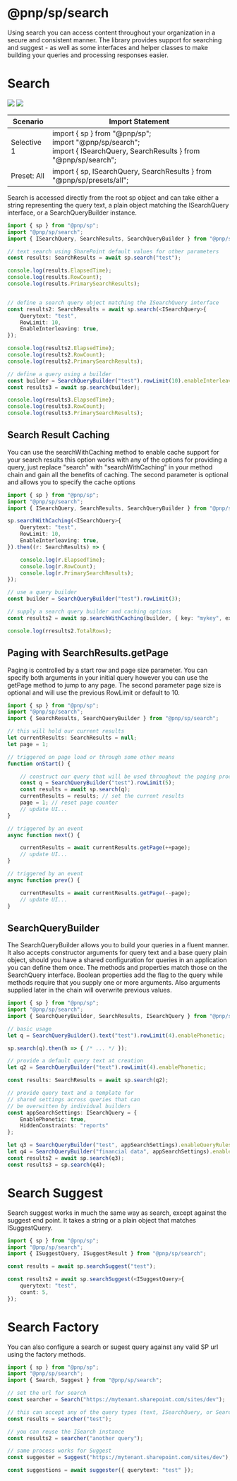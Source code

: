 # @pnp/sp/search

Using search you can access content throughout your organization in a secure and consistent manner. The library provides support for searching and suggest - as well as some interfaces and helper classes to make building your queries and processing responses easier.

# Search

[![](https://img.shields.io/badge/Invokable-informational.svg)](../concepts/invokable.md) [![](https://img.shields.io/badge/Selective%20Imports-informational.svg)](../concepts/selective-imports.md)

|Scenario|Import Statement|
|--|--|
|Selective 1|import { sp } from "@pnp/sp";<br />import "@pnp/sp/search";<br />import { ISearchQuery, SearchResults } from "@pnp/sp/search";|
|Preset: All|import { sp, ISearchQuery, SearchResults } from "@pnp/sp/presets/all";|

Search is accessed directly from the root sp object and can take either a string representing the query text, a plain object matching the ISearchQuery interface, or a SearchQueryBuilder instance.

```TypeScript
import { sp } from "@pnp/sp";
import "@pnp/sp/search";
import { ISearchQuery, SearchResults, SearchQueryBuilder } from "@pnp/sp/search";

// text search using SharePoint default values for other parameters
const results: SearchResults = await sp.search("test");

console.log(results.ElapsedTime);
console.log(results.RowCount);
console.log(results.PrimarySearchResults);


// define a search query object matching the ISearchQuery interface
const results2: SearchResults = await sp.search(<ISearchQuery>{
    Querytext: "test",
    RowLimit: 10,
    EnableInterleaving: true,
});

console.log(results2.ElapsedTime);
console.log(results2.RowCount);
console.log(results2.PrimarySearchResults);

// define a query using a builder
const builder = SearchQueryBuilder("test").rowLimit(10).enableInterleaving.enableQueryRules.processPersonalFavorites;
const results3 = await sp.search(builder);

console.log(results3.ElapsedTime);
console.log(results3.RowCount);
console.log(results3.PrimarySearchResults);
```

## Search Result Caching

You can use the searchWithCaching method to enable cache support for your search results this option works with any of the options for providing a query, just replace "search" with "searchWithCaching" in your method chain and gain all the benefits of caching. The second parameter is optional and allows you to specify the cache options

```TypeScript
import { sp } from "@pnp/sp";
import "@pnp/sp/search";
import { ISearchQuery, SearchResults, SearchQueryBuilder } from "@pnp/sp/search";

sp.searchWithCaching(<ISearchQuery>{
    Querytext: "test",
    RowLimit: 10,
    EnableInterleaving: true,
}).then((r: SearchResults) => {

    console.log(r.ElapsedTime);
    console.log(r.RowCount);
    console.log(r.PrimarySearchResults);
});

// use a query builder
const builder = SearchQueryBuilder("test").rowLimit(3);

// supply a search query builder and caching options
const results2 = await sp.searchWithCaching(builder, { key: "mykey", expiration: dateAdd(new Date(), "month", 1) });

console.log(rresults2.TotalRows);
```

## Paging with SearchResults.getPage

Paging is controlled by a start row and page size parameter. You can specify both arguments in your initial query however you can use the getPage method to jump to any page. The second parameter page size is optional and will use the previous RowLimit or default to 10.

```TypeScript
import { sp } from "@pnp/sp";
import "@pnp/sp/search";
import { SearchResults, SearchQueryBuilder } from "@pnp/sp/search";

// this will hold our current results
let currentResults: SearchResults = null;
let page = 1;

// triggered on page load or through some other means
function onStart() {

    // construct our query that will be used throughout the paging process, likely from user input
    const q = SearchQueryBuilder("test").rowLimit(5);
    const results = await sp.search(q);
    currentResults = results; // set the current results
    page = 1; // reset page counter
    // update UI...
}

// triggered by an event
async function next() {

    currentResults = await currentResults.getPage(++page);
    // update UI...
}

// triggered by an event
async function prev() {

    currentResults = await currentResults.getPage(--page);
    // update UI...
}
```

## SearchQueryBuilder

The SearchQueryBuilder allows you to build your queries in a fluent manner. It also accepts constructor arguments for query text and a base query plain object, should you have a shared configuration for queries in an application you can define them once. The methods and properties match those on the SearchQuery interface. Boolean properties add the flag to the query while methods require that you supply one or more arguments. Also arguments supplied later in the chain will overwrite previous values.

```TypeScript
import { sp } from "@pnp/sp";
import "@pnp/sp/search";
import { SearchQueryBuilder, SearchResults, ISearchQuery } from "@pnp/sp/search";

// basic usage
let q = SearchQueryBuilder().text("test").rowLimit(4).enablePhonetic;

sp.search(q).then(h => { /* ... */ });

// provide a default query text at creation
let q2 = SearchQueryBuilder("text").rowLimit(4).enablePhonetic;

const results: SearchResults = await sp.search(q2);

// provide query text and a template for
// shared settings across queries that can
// be overwitten by individual builders
const appSearchSettings: ISearchQuery = {
    EnablePhonetic: true,
    HiddenConstraints: "reports"
};

let q3 = SearchQueryBuilder("test", appSearchSettings).enableQueryRules;
let q4 = SearchQueryBuilder("financial data", appSearchSettings).enableSorting.enableStemming;
const results2 = await sp.search(q3);
const results3 = sp.search(q4);
```

# Search Suggest

Search suggest works in much the same way as search, except against the suggest end point. It takes a string or a plain object that matches ISuggestQuery.

```TypeScript
import { sp } from "@pnp/sp";
import "@pnp/sp/search";
import { ISuggestQuery, ISuggestResult } from "@pnp/sp/search";

const results = await sp.searchSuggest("test");

const results2 = await sp.searchSuggest(<ISuggestQuery>{
    querytext: "test",
    count: 5,
});
```

# Search Factory

You can also configure a search or sugest query against any valid SP url using the factory methods.

```TypeScript
import { sp } from "@pnp/sp";
import "@pnp/sp/search";
import { Search, Suggest } from "@pnp/sp/search";

// set the url for search
const searcher = Search("https://mytenant.sharepoint.com/sites/dev");

// this can accept any of the query types (text, ISearchQuery, or SearchQueryBuilder)
const results = searcher("test");

// you can reuse the ISearch instance
const results2 = searcher("another query");

// same process works for Suggest
const suggester = Suggest("https://mytenant.sharepoint.com/sites/dev");

const suggestions = await suggester({ querytext: "test" });
```
